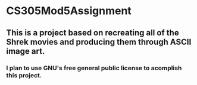 # CS305Mod5Assignment

## This is a project based on recreating all of the Shrek movies and producing them through ASCII image art.
### I plan to use GNU's free general public license to acomplish this project.
